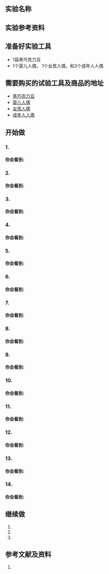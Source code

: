 ## 实验名称

## 实验参考资料


## 准备好实验工具
- 1袋黑巧克力豆
- 1个婴儿人偶， 1个女孩人偶，和3个成年人人偶

## 需要购买的试验工具及商品的地址

- [黑巧克力豆](https://chaoshi.detail.tmall.com/item.htm?spm=a230r.1.14.15.6b85105dRlHytX&id=522582574509&ns=1&abbucket=9)
- [婴儿人偶](https://item.taobao.com/item.htm?spm=a1z0d.6639537.1997196601.55.7a497484xfOZhu&id=547382002201)
- [女孩人偶](https://item.taobao.com/item.htm?spm=a1z0d.6639537.1997196601.44.7a497484xfOZhu&id=586300727128)
- [成年人人偶](https://detail.tmall.com/item.htm?spm=a1z0d.6639537.1997196601.4.7a497484xfOZhu&id=566364308100)
 
## 开始做

### 1. 


#### 你会看到: 


### 2. 


#### 你会看到: 


### 3. 


#### 你会看到: 


### 4. 


#### 你会看到: 


### 5. 


#### 你会看到: 


### 6. 


#### 你会看到: 


### 7. 


#### 你会看到: 


### 8. 


#### 你会看到: 


### 8. 


#### 你会看到: 


### 10. 


#### 你会看到: 


### 11. 


#### 你会看到: 


### 12. 


#### 你会看到: 


### 13. 


#### 你会看到: 


### 14. 


#### 你会看到: 


## 继续做

1. 

2. 

3. 

## 参考文献及资料

1. 